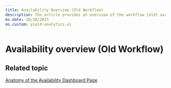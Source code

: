 ```yaml
---
title: Availability Overview (Old Workflow)
description: The article provides an overview of the workflow (old) availability.
ms.date: 10/28/2023
ms.custom: yield-analytics-ui
---
```


# Availability overview (Old Workflow)

## Related topic

[Anatomy of the Availability Dashboard Page](anatomy-of-the-availability-dashboard-page.md)
